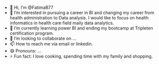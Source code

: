 - 👋 Hi, I’m @FatimaB77
- 👀 I’m interested in pursuing a career in BI and changing my career from health administration to Data analysis. I would like to focus on health informatics in health care field maily data analytics.
- 🌱 I’m currently learning power BI and ending my bootcamp at Tripleten certification program.
- 💞️ I’m looking to collaborate on ...
- 📫 How to reach me via email or linkedin. 
- 😄 Pronouns: ...
- ⚡ Fun fact: I love cooking, spending time with my family and shopping. 

<!---
FatimaB77/FatimaB77 is a ✨ special ✨ repository because its `README.md` (this file) appears on your GitHub profile.
You can click the Preview link to take a look at your changes.
--->
